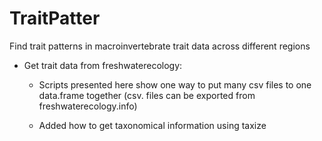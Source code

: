 # TraitPatter
Find trait patterns in macroinvertebrate trait data across different regions
  
 - Get trait data from freshwaterecology:
    
    - Scripts presented here show one way to put many csv files to one data.frame together (csv. files can be exported from
      freshwaterecology.info)
      
    - Added how to get taxonomical information using taxize
